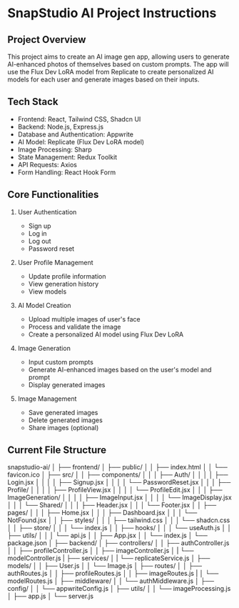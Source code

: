 # SnapStudio AI Project Instructions

## Project Overview

This project aims to create an AI image gen app, allowing users to generate AI-enhanced photos of themselves based on custom prompts. The app will use the Flux Dev LoRA model from Replicate to create personalized AI models for each user and generate images based on their inputs.

## Tech Stack

- Frontend: React, Tailwind CSS, Shadcn UI
- Backend: Node.js, Express.js
- Database and Authentication: Appwrite
- AI Model: Replicate (Flux Dev LoRA model)
- Image Processing: Sharp
- State Management: Redux Toolkit
- API Requests: Axios
- Form Handling: React Hook Form

## Core Functionalities

1. User Authentication

   - Sign up
   - Log in
   - Log out
   - Password reset

2. User Profile Management

   - Update profile information
   - View generation history
   - View models

3. AI Model Creation

   - Upload multiple images of user's face
   - Process and validate the image
   - Create a personalized AI model using Flux Dev LoRA

4. Image Generation

   - Input custom prompts
   - Generate AI-enhanced images based on the user's model and prompt
   - Display generated images

5. Image Management
   - Save generated images
   - Delete generated images
   - Share images (optional)

## Current File Structure

snapstudio-ai/
│
├── frontend/
│ ├── public/
│ │ ├── index.html
│ │ └── favicon.ico
│ ├── src/
│ │ ├── components/
│ │ │ ├── Auth/
│ │ │ │ ├── Login.jsx
│ │ │ │ ├── Signup.jsx
│ │ │ │ └── PasswordReset.jsx
│ │ │ ├── Profile/
│ │ │ │ ├── ProfileView.jsx
│ │ │ │ └── ProfileEdit.jsx
│ │ │ ├── ImageGeneration/
│ │ │ │ ├── ImageInput.jsx
│ │ │ │ └── ImageDisplay.jsx
│ │ │ └── Shared/
│ │ │ ├── Header.jsx
│ │ │ └── Footer.jsx
│ │ ├── pages/
│ │ │ ├── Home.jsx
│ │ │ ├── Dashboard.jsx
│ │ │ └── NotFound.jsx
│ │ ├── styles/
│ │ │ ├── tailwind.css
│ │ │ └── shadcn.css
│ │ ├── store/
│ │ │ └── index.js
│ │ ├── hooks/
│ │ │ └── useAuth.js
│ │ ├── utils/
│ │ │ └── api.js
│ │ ├── App.jsx
│ │ └── index.js
│ └── package.json
│
├── backend/
│ ├── controllers/
│ │ ├── authController.js
│ │ ├── profileController.js
│ │ ├── imageController.js
│ | └── modelController.js
| ├── services/
│ | └── replicateService.js
│ ├── models/
│ │ ├── User.js
│ │ └── Image.js
│ ├── routes/
│ │ ├── authRoutes.js
│ │ ├── profileRoutes.js
│ │ ├── imageRoutes.js
| │ └── modelRoutes.js
│ ├── middleware/
│ │ └── authMiddleware.js
│ ├── config/
│ │ └── appwriteConfig.js
│ ├── utils/
│ │ └── imageProcessing.js
│ ├── app.js
│ └── server.js
